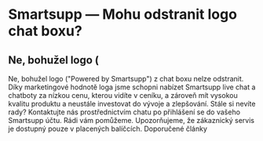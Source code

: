 # Smartsupp — Mohu odstranit logo chat boxu?
## Ne, bohužel logo (
Ne, bohužel logo ("Powered by Smartsupp") z chat boxu nelze odstranit. Díky marketingové hodnotě loga jsme schopni nabízet Smartsupp live chat a chatboty za nízkou cenu, kterou vidíte v ceníku, a zároveň mít vysokou kvalitu produktu a neustále investovat do vývoje a zlepšování.
Stále si nevíte rady? Kontaktujte nás prostřednictvím chatu po přihlášení se do vašeho Smartsupp účtu. Rádi vám pomůžeme. Upozorňujeme, že zákaznický servis je dostupný pouze v placených balíčcích. 
Doporučené články

